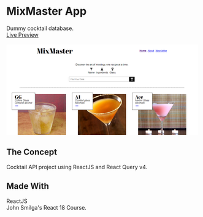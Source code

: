 # MixMaster App

Dummy cocktail database.<br/>
[Live Preview](https://mixmaster-project.netlify.app/)
<br/><br/>
![screenshot](./src/assets/mixmaster-app.png)

## The Concept

Cocktail API project using ReactJS and React Query v4.

## Made With

ReactJS<br/>
John Smilga's React 18 Course.
